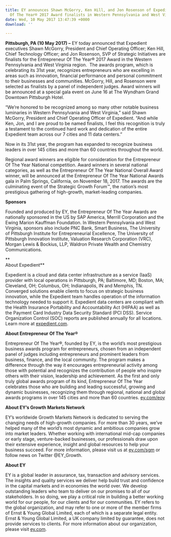 ```yaml
---
title: EY announces Shawn McGorry, Ken Hill, and Jon Rosenson of Expedient Entrepreneur
  Of The Year® 2017 Award finalists in Western Pennsylvania and West Virginia
date: Wed, 10 May 2017 13:47:39 +0000
download: ''

---
```

**Pittsburgh, PA (10 May 2017) –** EY today announced that Expedient executives Shawn McGorry, President and Chief Operating Officer; Ken Hill, Chief Technology Officer; and Jon Rosenson, SVP of Strategic Initiatives are finalists for the Entrepreneur Of The Year® 2017 Award in the Western Pennsylvania and West Virginia region.  The awards program, which is celebrating its 31st year, recognizes entrepreneurs who are excelling in areas such as innovation, financial performance and personal commitment to their businesses and communities. McGorry, Hill, and Rosenson were selected as finalists by a panel of independent judges. Award winners will be announced at a special gala event on June 16 at The Wyndham Grand Downtown Pittsburgh Hotel. 

“We’re honored to be recognized among so many other notable business luminaries in Western Pennsylvania and West Virginia,” said Shawn McGorry, President and Chief Operating Officer of Expedient. “And while Ken, Jon, and I are proud to be named finalists, I feel this recognition is truly a testament to the continued hard work and dedication of the entire Expedient team across our 7 cities and 11 data centers.” 

Now in its 31st year, the program has expanded to recognize business leaders in over 145 cities and more than 60 countries throughout the world. 

Regional award winners are eligible for consideration for the Entrepreneur Of The Year National competition. Award winners in several national categories, as well as the Entrepreneur Of The Year National Overall Award winner, will be announced at the Entrepreneur Of The Year National Awards gala in Palm Springs, California, on November 18, 2017. The awards are the culminating event of the Strategic Growth Forum™, the nation’s most prestigious gathering of high-growth, market-leading companies.   

**Sponsors** 

Founded and produced by EY, the Entrepreneur Of The Year Awards are nationally sponsored in the US by SAP America, Merrill Corporation and the Ewing Marion Kauffman Foundation. In Western Pennsylvania and West Virginia, sponsors also include PNC Bank, Smart Business, The University of Pittsburgh Institute for Entrepreneurial Excellence, The University of Pittsburgh Innovation Institute, Valuation Research Corporation (VRC), Morgan Lewis & Bockius, LLP, Waldron Private Wealth and Chemistry Communications.   

**  
About Expedient** 

Expedient is a cloud and data center infrastructure as a service (IaaS) provider with local operations in Pittsburgh, PA; Baltimore, MD; Boston, MA; Cleveland, OH; Columbus, OH; Indianapolis, IN and Memphis, TN. Converged solutions enable clients to focus on strategic business innovation, while the Expedient team handles operation of the information technology needed to support it. Expedient data centers are compliant with the Health Insurance Portability and Accountability Act (HIPAA) as well as the Payment Card Industry Data Security Standard (PCI DSS). Service Organization Control (SOC) reports are published annually for all locations. Learn more at [expedient.com](https://www.expedient.com/).

**About Entrepreneur Of The Year®** 

Entrepreneur Of The Year®, founded by EY, is the world’s most prestigious business awards program for entrepreneurs, chosen from an independent panel of judges including entrepreneurs and prominent leaders from business, finance, and the local community. The program makes a difference through the way it encourages entrepreneurial activity among those with potential and recognizes the contribution of people who inspire others with their vision, leadership and achievement. As the first and only truly global awards program of its kind, Entrepreneur Of The Year celebrates those who are building and leading successful, growing and dynamic businesses, recognizing them through regional, national and global awards programs in over 145 cities and more than 60 countries. [ey.com/eoy ](https://www.ey.com/en_us/entrepreneur-of-the-year)

**About EY’s Growth Markets Network** 

EY’s worldwide Growth Markets Network is dedicated to serving the changing needs of high-growth companies. For more than 30 years, we’ve helped many of the world’s most dynamic and ambitious companies grow into market leaders. Whether working with international mid-cap companies or early stage, venture-backed businesses, our professionals draw upon their extensive experience, insight and global resources to help your business succeed. For more information, please visit us at [ey.com/sgm](https://www.ey.com/en_gl/entrepreneurship) or follow news on Twitter @EY_Growth. 

**About EY** 

EY is a global leader in assurance, tax, transaction and advisory services. The insights and quality services we deliver help build trust and confidence in the capital markets and in economies the world over. We develop outstanding leaders who team to deliver on our promises to all of our stakeholders. In so doing, we play a critical role in building a better working world for our people, for our clients and for our communities. EY refers to the global organization, and may refer to one or more of the member firms of Ernst & Young Global Limited, each of which is a separate legal entity. Ernst & Young Global Limited, a UK company limited by guarantee, does not provide services to clients. For more information about our organization, please visit [ey.com](https://www.ey.com/en_gl). 